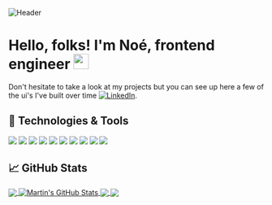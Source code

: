 ![Header]([https://cdn.discordapp.com/attachments/981188293800624198/1102820817622020178/techStack.png](https://cdn.discordapp.com/attachments/774360587391860769/1186868514477326417/jefzojfozejfezofjofze.png?ex=6594d070&is=65825b70&hm=65aaa5321e3bbf75d1a7444867dd24750b766ecbf78b99fb705c5d95a00ae1e4&) "Header")

# Hello, folks! I'm Noé, frontend engineer <img src="https://raw.githubusercontent.com/MartinHeinz/MartinHeinz/master/wave.gif" width="30px">

Don't hesitate to take a look at my projects but you can see up here a few of the ui's I've built over time [![LinkedIn][3.2]][3].

## 🔧 Technologies & Tools
![](https://img.shields.io/badge/%20Tools-mongoDb-green?logo=MongoDB)
![](https://img.shields.io/badge/%20Code-Javascript-yellow?logo=JavaScript)
![](https://img.shields.io/badge/%20Code-HTML-red?logo=HTML5)
![](https://img.shields.io/badge/%20Code-css-blue?logo=CSS3)
![](https://img.shields.io/badge/%20Code-react-9cf?logo=React)
![](https://img.shields.io/badge/%20Code-C-informational?logo=C)
![](https://img.shields.io/badge/%20Code-C%2B%2B-blueviolet?logo=Java)
![](https://img.shields.io/badge/%20Code-php-blue?logo=PHP)
![](https://img.shields.io/badge/%20Code-MySQL-ff69b4?logo=MySQL)
![](https://img.shields.io/badge/%20Tools-firebase-orange?logo=Firebase)

## &#x1f4c8; GitHub Stats

<a href="https://github.com/noe-gif/noe-gif">
  <img align="center" src="https://github-readme-stats.vercel.app/api/top-langs/?username=noe-gif&hide=java,html,tex&title_color=ffffff&text_color=c9cacc&icon_color=2bbc8a&bg_color=1d1f21&langs_count=3" />
</a>
<a href="https://github.com/noe-gif/noe-gif">
  <img align="center" src="https://github-readme-stats.vercel.app/api?username=noe-gif&show_icons=true&line_height=27&count_private=true&title_color=ffffff&text_color=c9cacc&icon_color=2bbc8a&bg_color=1d1f21" alt="Martin's GitHub Stats" />
</a>

<a href="https://github.com/noe-gif/Restaurant-Review">
  <img align="center" src="https://github-readme-stats.vercel.app/api/pin/?username=noe-gif&repo=Restaurant-Review&title_color=ffffff&text_color=c9cacc&icon_color=2bbc8a&bg_color=1d1f21" />
</a>


<a href="https://github.com/noe-gif/Quizz-web-app-React">
  <img align="center" src="https://github-readme-stats.vercel.app/api/pin/?username=noe-gif&repo=Quizz-web-app-React&title_color=ffffff&text_color=c9cacc&icon_color=2bbc8a&bg_color=1d1f21" />
</a>    

<!-- links to social media icons -->

<!-- icons with padding -->

[1.1]: http://i.imgur.com/tXSoThF.png (twitter icon with padding)
[2.1]: http://i.imgur.com/0o48UoR.png (github icon with padding)

<!-- icons without padding -->

[1.2]: http://i.imgur.com/wWzX9uB.png (twitter icon without padding)
[2.2]: http://i.imgur.com/9I6NRUm.png (github icon without padding)
[3.2]: https://cdn.discordapp.com/attachments/981188293800624198/1102827075645214740/174857-transformed_2.png (LinkedIn icon without padding)


<!-- links to your social media accounts -->

[2]: https://github.com/noe-gif
[3]: https://www.linkedin.com/in/no%C3%A9-campo-1100781a3/
